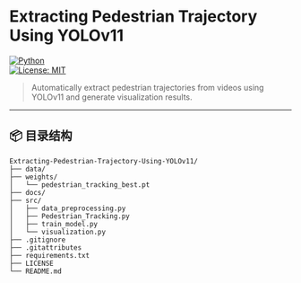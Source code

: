 # Extracting Pedestrian Trajectory Using YOLOv11

[![Python](https://img.shields.io/badge/python-3.8%2B-blue)](https://www.python.org/)  
[![License: MIT](https://img.shields.io/badge/license-MIT-green)](./LICENSE)  

> Automatically extract pedestrian trajectories from videos using YOLOv11 and generate visualization results.

---

## 📦 目录结构

```text
Extracting-Pedestrian-Trajectory-Using-YOLOv11/
├── data/                     
├── weights/                 
│   └── pedestrian_tracking_best.pt
├── docs/                     
├── src/
│   ├── data_preprocessing.py
│   ├── Pedestrian_Tracking.py
│   ├── train_model.py
│   └── visualization.py
├── .gitignore
├── .gitattributes          
├── requirements.txt
├── LICENSE
└── README.md
